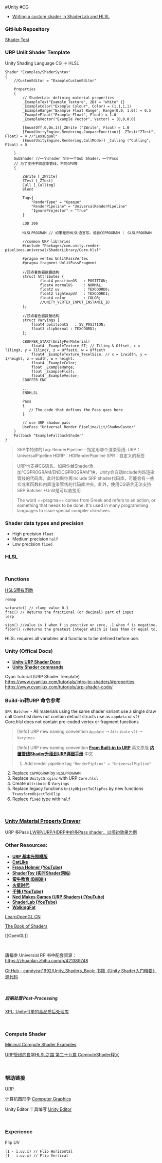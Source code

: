#Unity #CG 

- [Writing a custom shader in ShaderLab and HLSL](https://docs.unity3d.com/6000.0/Documentation/Manual/SL-landing.html)
### GitHub Repository
[Shader Test](https://github.com/kpertc/ShaderTest)

### URP Unlit Shader Template

Unity Shading Language CG → HLSL

``` HLSL
Shader "Examples/ShaderSyntax"
{
    //CustomEditor = "ExampleCustomEditor"

    Properties
    {
        // ShaderLab: defining material properties
        _ExampleTex("Example Texture", 2D) = "white" {}
        _ExampleColor("Example Colour", Color) = (1,1,1,1)
        _ExampleRange("Example Float Range", Range(0.0, 1.0)) = 0.5
        _ExampleFloat("Example Float", Float) = 1.0
        _ExampleVector("Example Vector", Vector) = (0,0,0,0)
        
        [Enum(Off,0,On,1)]_ZWrite ("ZWrite", Float) = 1.0
        [Enum(UnityEngine.Rendering.CompareFunction)] _ZTest("ZTest", Float) = 4 //"LessEqual"
        [Enum(UnityEngine.Rendering.CullMode)] _Culling ("Culling", Float) = 0
        
    }
    SubShader //一个shader 至少一个Sub Shader，一个Pass
    // 为了支持不同渲染管线，不同GPU等
    {
    
        ZWrite [_ZWrite]
        ZTest [_ZTest]
        Cull [_Culling]
        Blend
    
        Tags{
            "RenderType" = "Opaque" 
            "RenderPipeline" = "UniversalRenderPipeline" 
            "IgnoreProjector" = "True"
        }
        
        LOD 300
        
        HLSLPROGRAM // 如果是用HLSL语言写，或者CGPROGRAM ｜ GLSLPROGRAM
        
        //common URP libraries
        #include "Packages/com.unity.render-pipelines.universal/ShaderLibrary/Core.hlsl"
        
        #pragma vertex UnlitPassVertex
        #pragma fragment UnlitPassFragment
        
        //顶点着色器数据结构
        struct Attributes {
                float4 positionOS   : POSITION;
                float4 normalOS     : NORMAL;
                float2 uv           : TEXCOORD0;
                float2 lightmapUV   : TEXCOORD1;
                float4 color        : COLOR;
                //UNITY_VERTEX_INPUT_INSTANCE_ID
        };
        
        //顶点着色器数据结构
        struct Varyings {
            float4 positionCS   : SV_POSITION;
            float3 clipNornal : TEXCOORD1;
        };
        
        CBUFFER_START(UnityPerMaterial)
            float4 _ExampleTexture_ST; // Tiling & Offset, x = TilingX, y = TilingY, z = OffsetX, w = OffsetY
            float4 _ExampleTexture_TexelSize; // x = 1/width, y = 1/height, z = width, w = height.
            float4 _ExampleColor;
            float _ExampleRange;
            float _ExampleFloat;
            float4 _ExampleVector;
        CBUFFER_END
        
        ...
        ENDHLSL

        Pass
        {
           // The code that defines the Pass goes here
        }
        
        // use URP shadow pass
        UsePass "Universal Render Pipeline/Lit/ShadowCaster"
    }
    Fallback "ExampleFallbackShader"
}
```

>SRP中特殊的Tag: RenderPipeline - 指定用哪个渲染管线:
	URP：UniversalPipeline
	HDRP：HDRenderPipeline
	SPR：自定义的标签

>URP也支持CG语言。如果你给Shader添加“CGPROGRAM/ENDCGPROGRAM”块，Unity会自动include内饰渲染管线的代码库，此时如果你再include SRP shader代码库，可能会有一些宏或者函数和内置渲染管线的代码库冲突。此外，使用CG语言无法支持SRP Batcher *Unlit是可以直接用

>The word ==pragma== comes from Greek and refers to an action, or something that needs to be done. It's used in many programming languages to issue special compiler directives.

### Shader data types and precision

-   High precision `float`
-   Medium precision `half`
-   Low precision `fixed`

### HLSL
``` hlsl


```

### Functions
[HSLS固有函数](http://www.cppblog.com/lai3d/archive/2008/10/23/64889.html)

```HLSL
remap

saturate() // clamp value 0-1
frac() // Returns the fractional (or decimal) part of input 
lerp

sign() //value is 1 when f is positive or zero, -1 when f is negative.
floor() //Returns the greatest integer which is less than or equal to.
```

HLSL requires all variables and functions to be defined before use.

### Unity (Offical Docs)

-   **[Unity URP Shader Docs](https://docs.unity3d.com/Packages/com.unity.render-pipelines.universal@13.1/manual/writing-custom-shaders-urp.html)**
-   **[Unity Shader commands](https://docs.unity3d.com/Manual/shader-shaderlab-commands.html)**


Cyan Tutorial (URP Shader Template)
https://www.cyanilux.com/tutorials/intro-to-shaders/#properties
https://www.cyanilux.com/tutorials/urp-shader-code/

### Build-in转URP 命令参考

`SPR Batcher` - All materials using the same shader variant use a single draw call
Core.hlsl does not contain default structs use as `appdata` or `v2f`
Core.hlsl does not contain pre-coded vertex or fragment functions


> [!info] URP new naming convention
> `Appdate` 🠒 `Attribute`
> `v2f` 🠒 `Varyings`

> [!info] URP new naming convention
> **[From Built-in to URP](https://teodutra.com/unity/shaders/urp/graphics/2020/05/18/From-Built-in-to-URP/)** 英文原版
> **[内置管线Shader升级到URP详细手册](https://www.jianshu.com/p/3fef69e2efb6)** 中文
>1.  Add render pipeline tag `"RenderPipline" = "UniversalPipline"`
2.  Replace `CGPROGRAM` by `HLSLPROGRAM`
3.  Replace `UnityCG.cginc` with URP `Core.hlsl`
4.  Create `Attribute` & `Varyings`
5.  Replace legacy functions `UnityObjectToClipPos` by new functions `TransformObjectToHClip`
6.  Replace `fixed` type with `half`

<br>

### [Unity Material Property Drawer](https://docs.unity3d.com/ScriptReference/MaterialPropertyDrawer.html)

URP 多Pass [LWRP/URP/HDRP中的多Pass shader，以描边效果为例](https://zhuanlan.zhihu.com/p/354190065)

### Other Resources:

-   **[URP 基本光照模版](https://www.zhihu.com/column/c_1355113121934114816)**
-   **[CatLike](https://catlikecoding.com/)**
-   **[Freya Holmér (YouTube)](https://www.youtube.com/channel/UC7M-Wz4zK8oikt6ATcoTwBA)**
-   **[ShaderToy (实时Shader网站)](https://www.shadertoy.com/)**
-   **[蛮牛教育 (BiliBili)](https://www.bilibili.com/video/BV1CX4y1F7pW?p=16)**
-   **[火星时代](https://shenjun4shader.github.io/shaderhtml/)**
-   **[千锋 (YouTube)](https://www.youtube.com/playlist?list=PLwDQt7s1o9J6xa44xhckRdwoAEilNeiKc)**
-   **[Ned Makes Games (URP Shaders) (YouTube)](https://www.youtube.com/c/NedMakesGames/playlists)**
-   **[ShaderLab (YouTube)](https://www.youtube.com/channel/UCDk9-aPr8zQzwi4ylnuoJ6w)**
-   **[WalkingFat](http://walkingfat.com/)**

[LearnOpenGL CN](https://learnopengl-cn.github.io)

[The Book of Shaders](https://thebookofshaders.com/)

[[OpenGL]]

<br>

唐福幸 Universial RP 书中配套资源： https://zhuanlan.zhihu.com/p/421389748

[GitHub - candycat1992/Unity_Shaders_Book: 书籍《Unity Shader入门精要》源代码](https://github.com/candycat1992/Unity_Shaders_Book)

<br>

##### 后期处理 Post-Processing

[XPL: Unity引擎的高品质后处理库](https://github.com/QianMo/X-PostProcessing-Library)

<br>

### Compute Shader

[Minimal Compute Shader Examples](https://github.com/cinight/MinimalCompute)

[URP管线的自学HLSL之路 第二十九篇 ComputeShader释义](https://www.bilibili.com/read/cv6995587?spm_id_from=333.999.0.0)

<br>

### 帮助链接

[URP](https://bytedance.feishu.cn/docx/doxcnKHLgO0keEzErLhPPZwjwtc)

计算机图形学 [Computer Graphics](https://bytedance.feishu.cn/docs/doccnTXFU206kM53Wegm9dsL1Qd)

Unity Editor 工具编写 [Unity Editor](https://bytedance.feishu.cn/docx/doxcndejxg5SOoqTBnSU2V8wJhg)

<br>

### Experience

Flip UV
```hlsl
(1 - i.uv.x) // Flip Horizontal
(1 - i.uv.x) // Flip Vertical
```